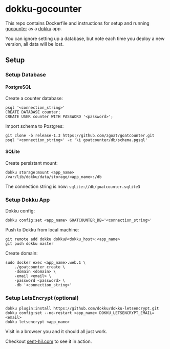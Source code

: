 # dokku-gocounter

This repo contains Dockerfile and instructions for setup and running [gocounter](https://github.com/zgoat/goatcounter) as a [dokku](http://dokku.viewdocs.io/dokku/) app.

You can ignore setting up a database, but note each time you deploy a new version, all data will be lost.

## Setup

### Setup Database

#### PostgreSQL

Create a counter database:

```
psql '<connection_string>'
CREATE DATABASE counter;
CREATE USER counter WITH PASSWORD '<password>';
```

Import schema to Postgres:

```
git clone -b release-1.3 https://github.com/zgoat/goatcounter.git
psql '<connection_string>' -c '\i goatcounter/db/schema.pgsql'
```

#### SQLite

Create persistant mount:

```
dokku storage:mount <app_name> /var/lib/dokku/data/storage/<app_name>:/db
```

The connection string is now: `sqlite://db/goatcounter.sqlite3`

### Setup Dokku App

Dokku config:

```
dokku config:set <app_name> GOATCOUNTER_DB='<connection_string>'
```

Push to Dokku from local machine:

```
git remote add dokku dokku@<dokku_host>:<app_name>
git push dokku master
```

Create domain:

```
sudo docker exec <app_name>.web.1 \
    ./goatcounter create \
    -domain <domain> \
    -email <email> \
    -password <password> \
    -db '<connection_string>'
```

### Setup LetsEncrypt (optional)

```
dokku plugin:install https://github.com/dokku/dokku-letsencrypt.git
dokku config:set --no-restart <app_name> DOKKU_LETSENCRYPT_EMAIL=<email>
dokku letsencrypt <app_name>
```

Visit <domain> in a browser you and it should all just work.

Checkout [sent-hil.com](https://sent-hil.com) to see it in action.
